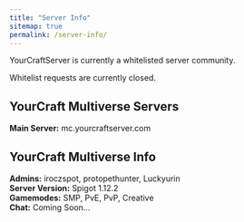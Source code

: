 ```yaml
---
title: "Server Info"
sitemap: true
permalink: /server-info/
---
```


YourCraftServer is currently a whitelisted server community.

Whitelist requests are currently closed.

## YourCraft Multiverse Servers

**Main Server:** mc.yourcraftserver.com

## YourCraft Multiverse Info

**Admins:** iroczspot, protopethunter, Luckyurin  
**Server Version:** Spigot 1.12.2  
**Gamemodes:** SMP, PvE, PvP, Creative  
**Chat:** Coming Soon...  
